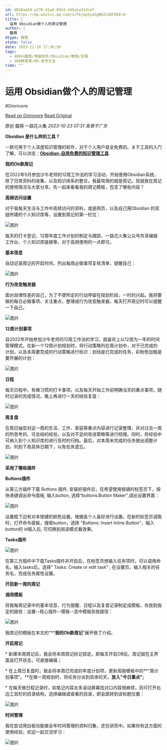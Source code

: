 ```yaml
---
id: d010aa59-a278-41ad-8954-345a1a31dce7
url: https://mp.weixin.qq.com/s/FbjopSyaSgBQZLb0FDEErA
title: |
  运用 Obsidian做个人的周记管理
author: |
  馥萌
dtype: 教程
state: false
date: 2023-11-29 17:36:50
tags:
  - 400兴趣类/电脑软件/Obsidian/教程/实践
  - 300教育类/00-读书方法
time: ""
---
```



# 运用 Obsidian做个人的周记管理
#Omnivore

[Read on Omnivore](https://omnivore.app/me/https-mp-weixin-qq-com-s-fbjop-sya-sg-bqz-lb-0-fde-er-a-18c1a701cfe)
[Read Original](https://mp.weixin.qq.com/s/FbjopSyaSgBQZLb0FDEErA)

原创  馥萌  一路花火集 _2023-10-23 07:31_ _发表于广东_ 

**Obsidian 是什么样的工具？**

一款可用于个人深度知识管理的软件，对于个人用户是全免费的。关于工具的入门了解，可以浏览：[**Obsidian-自用免费的知识管理工具**](http://mp.weixin.qq.com/s?%5F%5Fbiz=MzAxNTY5MzYzNQ==&mid=2247484384&idx=1&sn=19acebf925662f86df018a6404e08c12&chksm=9b8161ccacf6e8da15e515b2902e564437b96789b2a484d83059ed0a30776886f0d8c733b9ab&scene=21#wechat%5Fredirect)

**我的Ob款周记**

在2022年5月参加沙牛老师的12周工作法的学习活动，开始使用Obsidian系统，除了日常资料的收集，以及知识体系的整合，我最常用的就是周记。现就我在周记的使用情况与大家分享。先一起来看看我的周记模板，包含了哪些内容？

**高频访问设置**

对于我每天生活与工作中高频访问的资料，或是网页，以及自己用Obsidian 的双链所建的个人知识库等，设置到周记的第一栏位：

![图片](https://proxy-prod.omnivore-image-cache.app/0x0,sep5u3JiiQ1MUsyR_Z0XUKq0sEzU1euLPOmmCaUsfB4E/https://mmbiz.qpic.cn/sz_mmbiz_png/ujWCYkic1D5uSMfLtvgz82xIt1LN3skYcqichoMf7GsKjpr4Y8l6It0l0G8kBRwuHrqcgoXTlPDw7wicGHUPnOrEA/640?wx_fmt=png)

每天的打卡登记、12周年度工作计划的制定与跟踪、一路花火集公众号共享编辑工作台、个人知识库链接等，对于高频使用的一点即可。

**基本信息**

自动记录周记的开启时间，列出每周必做事项复核清单，提醒自己：

![图片](https://proxy-prod.omnivore-image-cache.app/0x0,sBnM52gsNUtrCz3q7ZR3RTym0JtnjqaePSAD881yrB_Y/https://mmbiz.qpic.cn/sz_mmbiz_png/ujWCYkic1D5uSMfLtvgz82xIt1LN3skYcStSMy0lBFicKAHAv6X5ukh4jFRSU1fgHbRNQ0A7MxrOz0iaiajAFOEylg/640?wx_fmt=png)

**行为改变触发器**

面对自律性差的自己，为了不使所定的行动停留在规划阶段，一时的兴起。我将要做的每日必做事项、关注重点，整理成行为改变触发器，每天打开周记时可以提醒一下自己。

![图片](https://proxy-prod.omnivore-image-cache.app/0x0,sBMQVy1qW00vOZdjgGRUamyu5suvFHYYGADiobRMr2xQ/https://mmbiz.qpic.cn/sz_mmbiz_png/ujWCYkic1D5uSMfLtvgz82xIt1LN3skYcsc6riaRqcGAMUjwTxMLtlgn3PWgll3pnPaWgMqicDn8L2ibIk5muOVGNg/640?wx_fmt=png)

**12周计划事项**

自2022年开始参加沙牛老师的12周工作法的学习，就喜欢上以12周为一年的时间管理模式。在新一个12周计划规划时，将行动策略列在周计划中，对于已完成的计划，以及本周要完成的行动策略进行标识：划线是已完成的任务，彩粉色加粗是要开展的计划：

![图片](https://proxy-prod.omnivore-image-cache.app/0x0,sXwiGoPmf9YmS5pACiUWf8exxUdQWmrsim-L9GwXhH1w/https://mmbiz.qpic.cn/sz_mmbiz_png/ujWCYkic1D5uSMfLtvgz82xIt1LN3skYcVgcTEM0ugNFov05fRk1H7vOkMTicTKqwYBK38QG92Gw5X7Le8JN6SBg/640?wx_fmt=png)

**日程**

每天日程中，有微习惯的打卡事项，以及每天开始工作前明确当天的重点事项，随时记录的完成情况，晚上再进行一天的经验复盘：

![图片](https://proxy-prod.omnivore-image-cache.app/0x0,sYMDykdzq_HNahQHolx_PbSwHaWQDSI3t2SToYhPA7cE/https://mmbiz.qpic.cn/sz_mmbiz_png/ujWCYkic1D5uSMfLtvgz82xIt1LN3skYc29onlXkiaHvicFuMIB0XAiaR39wW4MLohTo3OtNUq4e1Sy9wBxgsiatyjg/640?wx_fmt=png)

**周复盘**

在周日抽空对这一周的生活、工作、家庭等重点内容进行记录整理，并对过去一周的所思考的、可总结的经验，以及对不足的改进策略等进行梳理。同时，将经验中可纳入到个人知识库的进行及时的归档。最后，对本周未完成的任务做出调整计划，列到下周具体日期下，以免任务遗忘。

![图片](https://proxy-prod.omnivore-image-cache.app/0x0,s97fX3x0EwMQnMv9knpClcGTbqLSiihwa9DAC-4-n4rM/https://mmbiz.qpic.cn/sz_mmbiz_png/ujWCYkic1D5uSMfLtvgz82xIt1LN3skYcBrsIr4K1DjvbutbuTiaYdiahSxdaialKljDeyn4Re61I5XEXKliaQA8lIA/640?wx_fmt=png)

**采用了哪些插件**

**Buttons插件**

从第三方插件下载 Buttons 插件, 安装好插件后，在希望使用按键的标签页下，按快递键调出命令面板, 输入button, 选择“buttons:Button Maker”,调出设置界面：

![图片](https://proxy-prod.omnivore-image-cache.app/0x0,stj0x2qTS8ViLkN9tyTnHQLtbxDZZTjP1TgkmZLx3NfY/https://mmbiz.qpic.cn/sz_mmbiz_png/ujWCYkic1D5uSMfLtvgz82xIt1LN3skYcrkicpXqLVSwsLzWGJBjfLrEteW7wgqKn4JuZTORovzibfetRHrvXXukQ/640?wx_fmt=png)

设置框下边有对本按键的颜色设置，根据各个人喜好进行设置。在新的标签页调取时，打开命令面板，搜索button，选择 "Buttons: Insert Inline Button"，输入 button的 id插入后, 可切换到阅读模式看效果。 

**Tasks插件**

![图片](https://proxy-prod.omnivore-image-cache.app/0x0,syVFAs7ZRJdWaIZpiDa8COLph53LSgVRrZkDNhqh0cno/https://mmbiz.qpic.cn/sz_mmbiz_png/ujWCYkic1D5uSMfLtvgz82xIt1LN3skYcWG6MW0KBXJr7oD4PzgaxOSIJL4iarL9zw6UIFsZ6wM9SvwYOnfwW3Hg/640?wx_fmt=png)

在第三方插件中下载Tasks插件并开启后，在标签页想输入任务项时，可以调用命名，输入tasks后，选择“ Tasks: Create or edit task” , 在设置页，输入相关的任务名，完成任务属性设置。

**开启新一周的周记**

**调用模板**

将我每周记录中的基本信息、行为提醒、日程以及复盘记录制定成模板，存放到指定的路径：设置--核心插件--模板--选中模板存放路径：

![图片](https://proxy-prod.omnivore-image-cache.app/0x0,sOTK8n0IouFApGr_ZRwKbFlYlsxZJySVjmnMBLaw5aoU/https://mmbiz.qpic.cn/sz_mmbiz_png/ujWCYkic1D5uSMfLtvgz82xIt1LN3skYc9bSu1MyCRhn9DEEgwNstibnDE8N00iaUQjp8TUeEGDKN53HZsFHibDRfQ/640?wx_fmt=png)

我周记的模板在本文的“****我的Ob款周记**”展开做了介绍。

**开启周记**

\* 新建本周周记后，我会将本周周记标记锁定。即每天开启OB后，周记就在主界面呈打开状态，可直接编辑；

\* 在上周日复盘时，我会将本周已完成的年度计划项，更新周报模板中的**“周计划事项”。**在做一周规划时，将任务分派到具体的天，**放入"今日重点";** 

\* 在每天做日程记录时，如笔记内容太多滚动屏幕找对口内容很麻烦，则可打开右边工具栏的目录结构，选择编辑或查看的目录，即会跳转到该标题位置：

![图片](https://proxy-prod.omnivore-image-cache.app/0x0,suHtl3FUUvAfZvlG3vFTt810ooVUnQcziYb_249s8aIo/https://mmbiz.qpic.cn/sz_mmbiz_png/ujWCYkic1D5uSMfLtvgz82xIt1LN3skYcvy6rLT4E86yld5dE2iaDI4lDiaLt9tYSjBtGFsra5ywXqI6NeluTawbg/640?wx_fmt=png)

**时间管理**

我在尝试用白板功能做全年时间管理的资料归集，还在研究中。如果你有这方面的使用经验，欢迎一起交流学习：

![图片](https://proxy-prod.omnivore-image-cache.app/0x0,sEg0OPyykQi2usJ5dZ8rxt5pjBHwX-MNbUrRw5UeBrP8/https://mmbiz.qpic.cn/sz_mmbiz_png/ujWCYkic1D5sKVIKav5JiccpsbfNvic6yW49cuUdszWE7cA234kCU1RlGfefDvbkyeIia9XHMguGftLUnKwds07VCw/640?wx_fmt=png)



